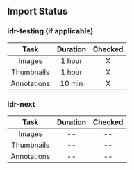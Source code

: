 ## Import Status

### idr-testing (if applicable)
| Task | Duration | Checked |
| :----: |:----:| :----:|
| Images| 1 hour | X |
| Thumbnails | 1 hour | X |
| Annotations | 10 min | X |

### idr-next
| Task | Duration | Checked |
| :----: |:----:| :----:|
| Images| -- | -- |
| Thumbnails | -- | -- |
| Annotations | -- | -- |
